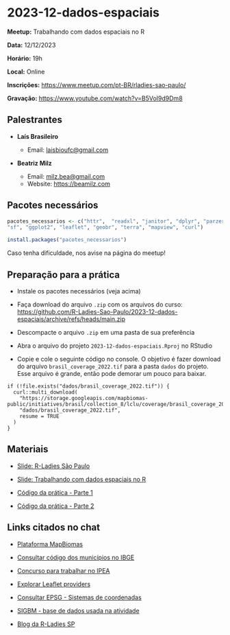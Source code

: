 # 2023-12-dados-espaciais

**Meetup:** Trabalhando com dados espaciais no R

**Data:** 12/12/2023

**Horário:** 19h

**Local:** Online

**Inscrições:** <https://www.meetup.com/pt-BR/rladies-sao-paulo/>

**Gravação:** <https://www.youtube.com/watch?v=B5VoI9d9Dm8>

## Palestrantes

-   **Laís Brasileiro**

    -   Email: [laisbioufc@gmail.com](mailto:laisbioufc@gmail.com)

-   **Beatriz Milz**

    -   Email: [milz.bea@gmail.com](mailto:milz.bea@gmail.com)
    -   Website: <https://beamilz.com>


## Pacotes necessários

``` r
pacotes_necessarios <- c("httr",  "readxl", "janitor", "dplyr", "parzer", "glue",
"sf", "ggplot2", "leaflet", "geobr", "terra", "mapview", "curl")

install.packages("pacotes_necessarios")
```

Caso tenha dificuldade, nos avise na página do meetup!


## Preparação para a prática

- Instale os pacotes necessários (veja acima)

- Faça download do arquivo `.zip` com os arquivos do curso: <https://github.com/R-Ladies-Sao-Paulo/2023-12-dados-espaciais/archive/refs/heads/main.zip>

- Descompacte o arquivo `.zip` em uma pasta de sua preferência

- Abra o arquivo do projeto `2023-12-dados-espaciais.Rproj` no RStudio

- Copie e cole o seguinte código no console. O objetivo é fazer download do arquivo `brasil_coverage_2022.tif` para a pasta `dados` do projeto. Esse arquivo é grande, então pode demorar um pouco para baixar.

```{r}
if (!file.exists("dados/brasil_coverage_2022.tif")) {
  curl::multi_download(
    "https://storage.googleapis.com/mapbiomas-public/initiatives/brasil/collection_8/lclu/coverage/brasil_coverage_2022.tif",
    "dados/brasil_coverage_2022.tif",
    resume = TRUE
  )
}
```


## Materiais

-   [Slide: R-Ladies São Paulo](https://r-ladies-sao-paulo.github.io/2023-12-dados-espaciais/slides/slide-rladies-sp.html)

-   [Slide: Trabalhando com dados espaciais no R](https://r-ladies-sao-paulo.github.io/2023-12-dados-espaciais/slides/)

-   [Código da prática - Parte 1](https://github.com/R-Ladies-Sao-Paulo/2023-12-dados-espaciais/blob/main/praticas/pratica-parte-1.R)

-   [Código da prática - Parte 2](https://github.com/R-Ladies-Sao-Paulo/2023-12-dados-espaciais/blob/main/praticas/pratica-parte-2.R)


## Links citados no chat

- [Plataforma MapBiomas](https://plataforma.brasil.mapbiomas.org/)

- [Consultar código dos municípios no IBGE](https://www.ibge.gov.br/explica/codigos-dos-municipios.php)

- [Concurso para trabalhar no IPEA](https://www.ipea.gov.br/concurso)

- [Explorar Leaflet providers](https://leaflet-extras.github.io/leaflet-providers/preview/)

- [Consultar EPSG - Sistemas de coordenadas](https://epsg.io/4326)

- [SIGBM - base de dados usada na atividade](https://app.anm.gov.br/SIGBM/Publico/ClassificacaoNacionalDaBarragem)

- [Blog da R-Ladies SP](https://rladies-sp.org/posts/2023-12-um-ano-blog/)